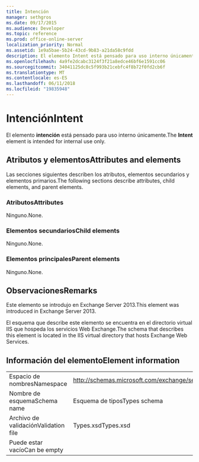 ```yaml
---
title: Intención
manager: sethgros
ms.date: 09/17/2015
ms.audience: Developer
ms.topic: reference
ms.prod: office-online-server
localization_priority: Normal
ms.assetid: 1e9a5bae-5b24-43cd-9b83-a21da58c9fdd
description: El elemento Intent está pensado para uso interno únicamente.
ms.openlocfilehash: 4a9fe2dcabc3124f3f21a8edce46bf6e1591cc06
ms.sourcegitcommit: 34041125dc8c5f993b21cebfc4f8b72f0fd2cb6f
ms.translationtype: MT
ms.contentlocale: es-ES
ms.lasthandoff: 06/11/2018
ms.locfileid: "19835948"
---
```

# <a name="intent"></a><span data-ttu-id="46442-103">Intención</span><span class="sxs-lookup"><span data-stu-id="46442-103">Intent</span></span>

<span data-ttu-id="46442-104">El elemento **intención** está pensado para uso interno únicamente.</span><span class="sxs-lookup"><span data-stu-id="46442-104">The **Intent** element is intended for internal use only.</span></span> 

## <a name="attributes-and-elements"></a><span data-ttu-id="46442-105">Atributos y elementos</span><span class="sxs-lookup"><span data-stu-id="46442-105">Attributes and elements</span></span>

<span data-ttu-id="46442-106">Las secciones siguientes describen los atributos, elementos secundarios y elementos primarios.</span><span class="sxs-lookup"><span data-stu-id="46442-106">The following sections describe attributes, child elements, and parent elements.</span></span>
  
### <a name="attributes"></a><span data-ttu-id="46442-107">Atributos</span><span class="sxs-lookup"><span data-stu-id="46442-107">Attributes</span></span>

<span data-ttu-id="46442-108">Ninguno.</span><span class="sxs-lookup"><span data-stu-id="46442-108">None.</span></span>
  
### <a name="child-elements"></a><span data-ttu-id="46442-109">Elementos secundarios</span><span class="sxs-lookup"><span data-stu-id="46442-109">Child elements</span></span>

<span data-ttu-id="46442-110">Ninguno.</span><span class="sxs-lookup"><span data-stu-id="46442-110">None.</span></span>
  
### <a name="parent-elements"></a><span data-ttu-id="46442-111">Elementos principales</span><span class="sxs-lookup"><span data-stu-id="46442-111">Parent elements</span></span>

<span data-ttu-id="46442-112">Ninguno.</span><span class="sxs-lookup"><span data-stu-id="46442-112">None.</span></span>
  
## <a name="remarks"></a><span data-ttu-id="46442-113">Observaciones</span><span class="sxs-lookup"><span data-stu-id="46442-113">Remarks</span></span>

<span data-ttu-id="46442-114">Este elemento se introdujo en Exchange Server 2013.</span><span class="sxs-lookup"><span data-stu-id="46442-114">This element was introduced in Exchange Server 2013.</span></span>
  
<span data-ttu-id="46442-115">El esquema que describe este elemento se encuentra en el directorio virtual IIS que hospeda los servicios Web Exchange.</span><span class="sxs-lookup"><span data-stu-id="46442-115">The schema that describes this element is located in the IIS virtual directory that hosts Exchange Web Services.</span></span>
  
## <a name="element-information"></a><span data-ttu-id="46442-116">Información del elemento</span><span class="sxs-lookup"><span data-stu-id="46442-116">Element information</span></span>

|||
|:-----|:-----|
|<span data-ttu-id="46442-117">Espacio de nombres</span><span class="sxs-lookup"><span data-stu-id="46442-117">Namespace</span></span>  <br/> |http://schemas.microsoft.com/exchange/services/2006/types  <br/> |
|<span data-ttu-id="46442-118">Nombre de esquema</span><span class="sxs-lookup"><span data-stu-id="46442-118">Schema name</span></span>  <br/> |<span data-ttu-id="46442-119">Esquema de tipos</span><span class="sxs-lookup"><span data-stu-id="46442-119">Types schema</span></span>  <br/> |
|<span data-ttu-id="46442-120">Archivo de validación</span><span class="sxs-lookup"><span data-stu-id="46442-120">Validation file</span></span>  <br/> |<span data-ttu-id="46442-121">Types.xsd</span><span class="sxs-lookup"><span data-stu-id="46442-121">Types.xsd</span></span>  <br/> |
|<span data-ttu-id="46442-122">Puede estar vacío</span><span class="sxs-lookup"><span data-stu-id="46442-122">Can be empty</span></span>  <br/> ||
   

